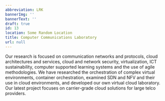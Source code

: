 ```yaml
---
abbreviation: LRK
bannerImg: ''
bannerText: ''
draft: true
id: 13
location: Some Random Location
title: Computer Communications Laboratory
url: null
---
```


Our research is focused on communication networks and protocols, cloud architectures and services, cloud and network security, virtualization, ICT sustainability, computer supported learning systems and the use of agile methodologies. We have researched the orchestration of complex virtual environments, container orchestration, examined SDN and NFV and their use in cloud environments, and developed our own virtual cloud laboratory. Our latest project focuses on carrier-grade cloud solutions for large telco providers.
